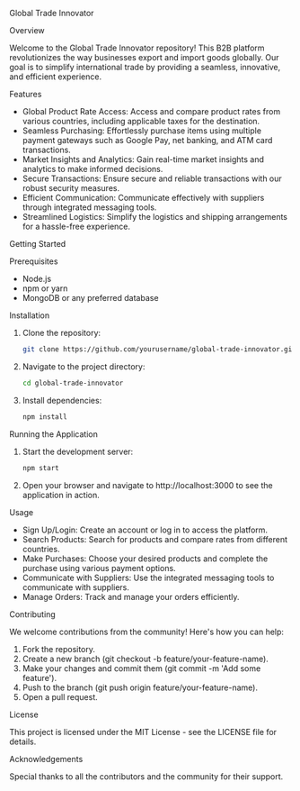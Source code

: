 Global Trade Innovator

Overview

Welcome to the Global Trade Innovator repository! This B2B platform revolutionizes the way businesses export and import goods globally. Our goal is to simplify international trade by providing a seamless, innovative, and efficient experience.

Features

- Global Product Rate Access: Access and compare product rates from various countries, including applicable taxes for the destination.
- Seamless Purchasing: Effortlessly purchase items using multiple payment gateways such as Google Pay, net banking, and ATM card transactions.
- Market Insights and Analytics: Gain real-time market insights and analytics to make informed decisions.
- Secure Transactions: Ensure secure and reliable transactions with our robust security measures.
- Efficient Communication: Communicate effectively with suppliers through integrated messaging tools.
- Streamlined Logistics: Simplify the logistics and shipping arrangements for a hassle-free experience.

Getting Started

Prerequisites

- Node.js
- npm or yarn
- MongoDB or any preferred database

Installation

1. Clone the repository:

    ```bash
    git clone https://github.com/yourusername/global-trade-innovator.git
    ```

2. Navigate to the project directory:

    ```bash
    cd global-trade-innovator
    ```

3. Install dependencies:

    ```bash
    npm install
    ```

Running the Application

1. Start the development server:

    ```bash
    npm start
    ```

2. Open your browser and navigate to http://localhost:3000 to see the application in action.

Usage

- Sign Up/Login: Create an account or log in to access the platform.
- Search Products: Search for products and compare rates from different countries.
- Make Purchases: Choose your desired products and complete the purchase using various payment options.
- Communicate with Suppliers: Use the integrated messaging tools to communicate with suppliers.
- Manage Orders: Track and manage your orders efficiently.

Contributing

We welcome contributions from the community! Here's how you can help:

1. Fork the repository.
2. Create a new branch (git checkout -b feature/your-feature-name).
3. Make your changes and commit them (git commit -m 'Add some feature').
4. Push to the branch (git push origin feature/your-feature-name).
5. Open a pull request.

License

This project is licensed under the MIT License - see the LICENSE file for details.

Acknowledgements

Special thanks to all the contributors and the community for their support.